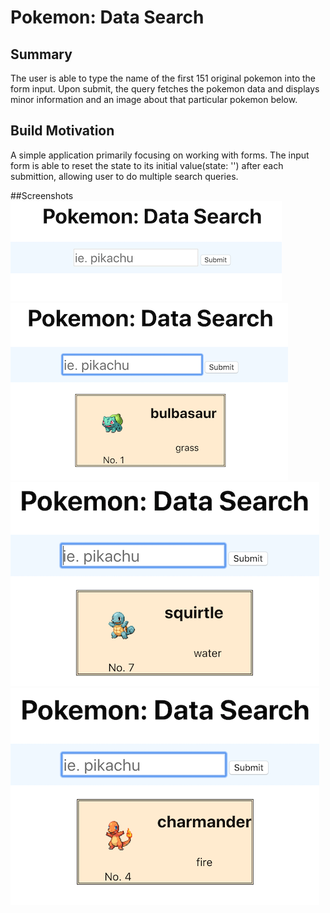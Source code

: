 # Pokemon: Data Search

## Summary
The user is able to type the name of the first 151 original pokemon into the form input. Upon submit, the query fetches the pokemon data and displays minor information and an image about that particular pokemon below. 

## Build Motivation
A simple application primarily focusing on working with forms. The input form is able to reset the state to its initial value(state: '') after each submittion, allowing user to do multiple search queries. 

##Screenshots
![](images/Search%20Bar.png)
![](images/Bulbasaur.png)
![](images/Squirtle.png)
![](images/Charmander.png)
